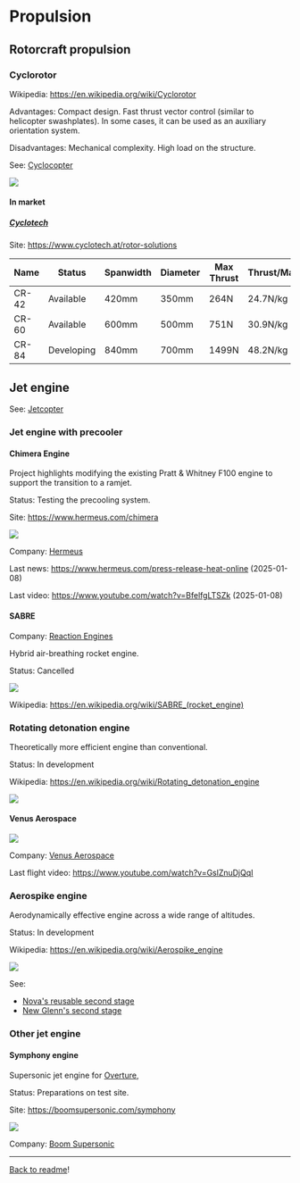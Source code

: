 Propulsion
==========

## Rotorcraft propulsion



### Cyclorotor

Wikipedia: <https://en.wikipedia.org/wiki/Cyclorotor>

Advantages: Compact design. Fast thrust vector control (similar to helicopter swashplates).
In some cases, it can be used as an auxiliary orientation system.

Disadvantages: Mechanical complexity. High load on the structure.

See: [Cyclocopter](Cyclocopter.md)

![](https://upload.wikimedia.org/wikipedia/commons/a/ac/Cyclogyro-Mechanics.gif)


#### In market



##### [Cyclotech](Company.md#cyclotech)

Site: <https://www.cyclotech.at/rotor-solutions>

| Name  | Status     | Spanwidth | Diameter | Max Thrust | Thrust/Mass | Rotation Speed |
|-------|------------|-----------|----------|------------|-------------|----------------|
| CR-42 | Available  | 420mm     | 350mm    | 264N       | 24.7N/kg    | 3100rpm        |
| CR-60 | Available  | 600mm     | 500mm    | 751N       | 30.9N/kg    | 2600rpm        |
| CR-84 | Developing | 840mm     | 700mm    | 1499N      | 48.2N/kg    | 1722rpm        |



## Jet engine

See: [Jetcopter](Jetcopter.md)



### Jet engine with precooler



#### Chimera Engine

Project highlights modifying the existing Pratt & Whitney F100 engine to support the transition to a ramjet.

Status: Testing the precooling system.

Site: <https://www.hermeus.com/chimera>

![](https://images.squarespace-cdn.com/content/v1/6068d7e274bb870d758315f9/1734735510408-ANR5IFOMRXY1C35SBFO9/HEAT+F100+Max+AB.JPEG?format=2500w)

Company: [Hermeus](Company.md#hermeus)

Last news: <https://www.hermeus.com/press-release-heat-online> (2025-01-08)

Last video: <https://www.youtube.com/watch?v=BfelfgLTSZk> (2025-01-08)



#### SABRE

Company: [Reaction Engines](Company.md#reaction-engines)

Hybrid air-breathing rocket engine.

Status: Cancelled

![](https://upload.wikimedia.org/wikipedia/commons/e/eb/SABRE_engine_designed_for_Skylon_spaceplane%2C_1990s._%289660572897%29.jpg)

Wikipedia: <https://en.wikipedia.org/wiki/SABRE_(rocket_engine)>



### Rotating detonation engine

Theoretically more efficient engine than conventional.

Status: In development

Wikipedia: <https://en.wikipedia.org/wiki/Rotating_detonation_engine>

![](https://upload.wikimedia.org/wikipedia/commons/thumb/6/60/NASA_RDE.jpg/1200px-NASA_RDE.jpg)



#### Venus Aerospace

![](https://www.venusaero.com/wp-content/uploads/2024/07/20221216-Liquid-Liquid-Det.png)

Company: [Venus Aerospace](Company.md#venus-aerospace)

Last flight video: <https://www.youtube.com/watch?v=GslZnuDjQqI>



### Aerospike engine

Aerodynamically effective engine across a wide range of altitudes.

Status: In development

Wikipedia: <https://en.wikipedia.org/wiki/Aerospike_engine>

![](https://upload.wikimedia.org/wikipedia/commons/thumb/8/8c/Twin_Linear_Aerospike_XRS-2200_Engine_PLW_edit.jpg/2560px-Twin_Linear_Aerospike_XRS-2200_Engine_PLW_edit.jpg)

See:
- [Nova's reusable second stage](Space.md#novas-second-stage)
- [New Glenn's second stage](Space.md#new-glenns-second-stage)


### Other jet engine



#### Symphony engine

Supersonic jet engine for [Overture](Supersonic.md#overture),

Status: Preparations on test site.

Site: <https://boomsupersonic.com/symphony>

![](https://boomsupersonic.com/wp-content/uploads/2025/06/symphony-specifications.jpg)

Company: [Boom Supersonic](Company.md#boom-supersonic)




---
[Back to readme](readme.md)!